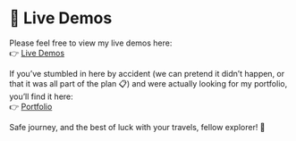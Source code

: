 # 🌟 Live Demos

Please feel free to view my live demos here:  
👉 [Live Demos](https://musman-uk.github.io/live-demos)

If you’ve stumbled in here by accident (we can pretend it didn’t happen, or that it was all part of the plan 📋) and were actually looking for my portfolio, you’ll find it here:  
👉 [Portfolio](https://github.com/musman-uk/portfolio)

Safe journey, and the best of luck with your travels, fellow explorer! 🚀
